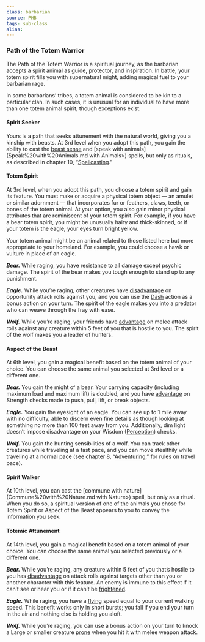 ```yaml
---
class: barbarian
source: PHB
tags: sub-class
alias:
---
```

### Path of the Totem Warrior

The Path of the Totem Warrior is a spiritual journey, as the barbarian accepts a spirit animal as guide, protector, and inspiration. In battle, your totem spirit fills you with supernatural might, adding magical fuel to your barbarian rage.

In some barbarians’ tribes, a totem animal is considered to be kin to a particular clan. In such cases, it is unusual for an individual to have more than one totem animal spirit, though exceptions exist.

#### Spirit Seeker

Yours is a path that seeks attunement with the natural world, giving you a kinship with beasts. At 3rd level when you adopt this path, you gain the ability to cast the [beast sense](<Beast Sense>) and [speak with animals](Speak%20with%20Animals.md with Animals>) spells, but only as rituals, as described in chapter 10, “[Spellcasting](_Spellcasting.md).”

#### Totem Spirit

At 3rd level, when you adopt this path, you choose a totem spirit and gain its feature. You must make or acquire a physical totem object — an amulet or similar adornment — that incorporates fur or feathers, claws, teeth, or bones of the totem animal. At your option, you also gain minor physical attributes that are reminiscent of your totem spirit. For example, if you have a bear totem spirit, you might be unusually hairy and thick-skinned, or if your totem is the eagle, your eyes turn bright yellow.

Your totem animal might be an animal related to those listed here but more appropriate to your homeland. For example, you could choose a hawk or vulture in place of an eagle.

_**Bear.**_ While raging, you have resistance to all damage except psychic damage. The spirit of the bear makes you tough enough to stand up to any punishment.

_**Eagle.**_ While you’re raging, other creatures have [disadvantage](<Abilities#Advantage and Disadvantage>) on opportunity attack rolls against you, and you can use the [Dash](Combat#Dash) action as a bonus action on your turn. The spirit of the eagle makes you into a predator who can weave through the fray with ease.

_**Wolf.**_ While you’re raging, your friends have [advantage](<Abilities#Advantage and Disadvantage>) on melee attack rolls against any creature within 5 feet of you that is hostile to you. The spirit of the wolf makes you a leader of hunters.

#### Aspect of the Beast

At 6th level, you gain a magical benefit based on the totem animal of your choice. You can choose the same animal you selected at 3rd level or a different one.

_**Bear.**_ You gain the might of a bear. Your carrying capacity (including maximum load and maximum lift) is doubled, and you have [advantage](<Abilities#Advantage and Disadvantage>) on Strength checks made to push, pull, lift, or break objects.

_**Eagle.**_ You gain the eyesight of an eagle. You can see up to 1 mile away with no difficulty, able to discern even fine details as though looking at something no more than 100 feet away from you. Additionally, dim light doesn’t impose disadvantage on your Wisdom ([Perception](Abilities#Perception)) checks.

_**Wolf.**_ You gain the hunting sensibilities of a wolf. You can track other creatures while traveling at a fast pace, and you can move stealthily while traveling at a normal pace (see chapter 8, “[Adventuring](<Adventuring#Travel Pace>),” for rules on travel pace).

#### Spirit Walker

At 10th level, you can cast the [commune with nature](Commune%20with%20Nature.md with Nature>) spell, but only as a ritual. When you do so, a spiritual version of one of the animals you chose for Totem Spirit or Aspect of the Beast appears to you to convey the information you seek.

#### Totemic Attunement

At 14th level, you gain a magical benefit based on a totem animal of your choice. You can choose the same animal you selected previously or a different one.

_**Bear.**_ While you’re raging, any creature within 5 feet of you that’s hostile to you has [disadvantage](<Abilities#Advantage and Disadvantage>) on attack rolls against targets other than you or another character with this feature. An enemy is immune to this effect if it can’t see or hear you or if it can’t be [frightened](Conditions#Frightened).

_**Eagle.**_ While raging, you have a [flying](<Combat#Flying Movement>) speed equal to your current walking speed. This benefit works only in short bursts; you fall if you end your turn in the air and nothing else is holding you aloft.

_**Wolf.**_ While you’re raging, you can use a bonus action on your turn to knock a Large or smaller creature [prone](Conditions#Prone) when you hit it with melee weapon attack.